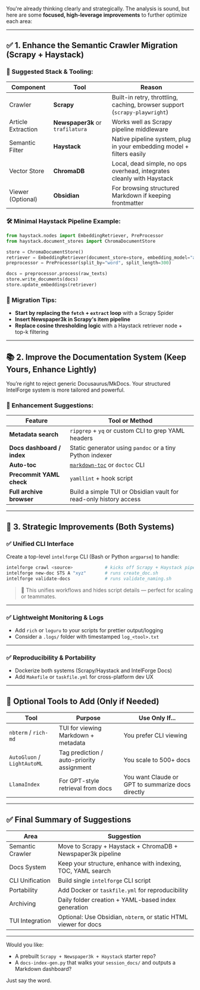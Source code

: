 You're already thinking clearly and strategically. The analysis is sound, but here are some **focused, high-leverage improvements** to further optimize each area:

---

## ✅ 1. **Enhance the Semantic Crawler Migration (Scrapy + Haystack)**

### 🔧 Suggested Stack & Tooling:

| Component          | Tool                             | Reason                                                                     |
| ------------------ | -------------------------------- | -------------------------------------------------------------------------- |
| Crawler            | **Scrapy**                       | Built-in retry, throttling, caching, browser support (`scrapy-playwright`) |
| Article Extraction | **Newspaper3k** or `trafilatura` | Works well as Scrapy pipeline middleware                                   |
| Semantic Filter    | **Haystack**                     | Native pipeline system, plug in your embedding model + filters easily      |
| Vector Store       | **ChromaDB**                     | Local, dead simple, no ops overhead, integrates cleanly with Haystack      |
| Viewer (Optional)  | **Obsidian**                     | For browsing structured Markdown if keeping frontmatter                    |

### 🛠 Minimal Haystack Pipeline Example:

```python
from haystack.nodes import EmbeddingRetriever, PreProcessor
from haystack.document_stores import ChromaDocumentStore

store = ChromaDocumentStore()
retriever = EmbeddingRetriever(document_store=store, embedding_model="all-MiniLM-L6-v2")
preprocessor = PreProcessor(split_by="word", split_length=300)

docs = preprocessor.process(raw_texts)
store.write_documents(docs)
store.update_embeddings(retriever)
```

### 🔁 Migration Tips:

* **Start by replacing the `fetch` + `extract` loop** with a Scrapy Spider
* **Insert Newspaper3k in Scrapy's item pipeline**
* **Replace cosine thresholding logic** with a Haystack retriever node + top-k filtering

---

## 📚 2. **Improve the Documentation System (Keep Yours, Enhance Lightly)**

You’re right to reject generic Docusaurus/MkDocs. Your structured IntelForge system is more tailored and powerful.

### 🔧 Enhancement Suggestions:

| Feature                    | Tool or Method                                                                  |
| -------------------------- | ------------------------------------------------------------------------------- |
| **Metadata search**        | `ripgrep` + `yq` or custom CLI to grep YAML headers                             |
| **Docs dashboard / index** | Static generator using `pandoc` or a tiny Python indexer                        |
| **Auto-toc**               | [`markdown-toc`](https://github.com/jonschlinkert/markdown-toc) or `doctoc` CLI |
| **Precommit YAML check**   | `yamllint` + hook script                                                        |
| **Full archive browser**   | Build a simple TUI or Obsidian vault for read-only history access               |

---

## 🧠 3. **Strategic Improvements (Both Systems)**

### ✅ Unified CLI Interface

Create a top-level `intelforge` CLI (Bash or Python `argparse`) to handle:

```bash
intelforge crawl <source>            # kicks off Scrapy + Haystack pipeline
intelforge new-doc STS A "xyz"       # runs create_doc.sh
intelforge validate-docs             # runs validate_naming.sh
```

> 🔁 This unifies workflows and hides script details — perfect for scaling or teammates.

---

### ✅ Lightweight Monitoring & Logs

* Add `rich` or `loguru` to your scripts for prettier output/logging
* Consider a `.logs/` folder with timestamped `log_<tool>.txt`

---

### ✅ Reproducibility & Portability

* Dockerize both systems (Scrapy/Haystack and IntelForge Docs)
* Add `Makefile` or `taskfile.yml` for cross-platform dev UX

---

## 🧩 Optional Tools to Add (Only if Needed)

| Tool                        | Purpose                                   | Use Only If...                                    |
| --------------------------- | ----------------------------------------- | ------------------------------------------------- |
| `nbterm` / `rich-md`        | TUI for viewing Markdown + metadata       | You prefer CLI viewing                            |
| `AutoGluon` / `LightAutoML` | Tag prediction / auto-priority assignment | You scale to 500+ docs                            |
| `LlamaIndex`                | For GPT-style retrieval from docs         | You want Claude or GPT to summarize docs directly |

---

## ✅ Final Summary of Suggestions

| Area             | Suggestion                                                       |
| ---------------- | ---------------------------------------------------------------- |
| Semantic Crawler | Move to Scrapy + Haystack + ChromaDB + Newspaper3k pipeline      |
| Docs System      | Keep your structure, enhance with indexing, TOC, YAML search     |
| CLI Unification  | Build single `intelforge` CLI script                             |
| Portability      | Add Docker or `taskfile.yml` for reproducibility                 |
| Archiving        | Daily folder creation + YAML-based index generation              |
| TUI Integration  | Optional: Use Obsidian, `nbterm`, or static HTML viewer for docs |

---

Would you like:

* A prebuilt `Scrapy + Newspaper3k + Haystack` starter repo?
* A `docs-index-gen.py` that walks your `session_docs/` and outputs a Markdown dashboard?

Just say the word.
